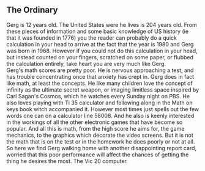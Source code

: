 ## The Ordinary 
Gerg is 12 years old. The United States were he lives is 204 years old. From these pieces of information and some basic knowledge of US history (ie that it was founded in 1776) you the reader can probably do a quick calculation in your head to arrive at the fact that the year is 1980 and Gerg was born in 1968. However if you could not do this calculation in your head, but instead counted on your fingers, scratched on some paper, or flubbed the calculation entirely, take heart you are very much like Gerg.  
Gerg's math scores are pretty poor. He is nervous approaching a test, and has trouble concentrating once that anxiety has crept in. Gerg does in fact like math, at least the concepts.  He like many children love the concept of infinity as the ultimate secret weapon, or imaging limitless space inspired by Carl Sagan's Cosmos, which he watches every Sunday night on PBS.  He also loves playing with Ti 35 calculator and following along in the Math on keys book witch accompanied it. However most times just spells out the few words one can on a calculator line 58008. And he also is keenly interested in the workings of all the other electronic games that have become so popular.  And all this is math, from the high score he aims for, the game mechanics, to the graphics which decorate the video screens.  But it is not the math that is on the test or in the homework he does poorly or not at all. 
So here we find Gerg walking home with another disappointing report card, worried that this poor performance will affect the chances of getting the thing he desires the most.  The Vic 20 computer.

